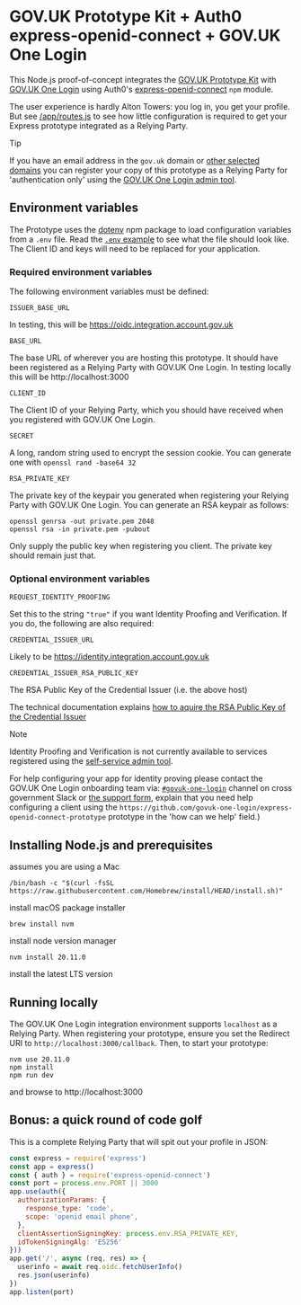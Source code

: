 # GOV.UK Prototype Kit + Auth0 express-openid-connect + GOV.UK One Login

This Node.js proof-of-concept integrates the [GOV.UK Prototype Kit](https://prototype-kit.service.gov.uk/)
with [GOV.UK One Login](https://www.sign-in.service.gov.uk/) using Auth0's
[express-openid-connect](https://github.com/auth0/express-openid-connect) `npm` module.

The user experience is hardly Alton Towers: you log in, you get your profile. But see [/app/routes.js](app/routes.js)
to see how little configuration is required to get your Express prototype integrated as a Relying Party.

> [!TIP]
> If you have an email address in the `gov.uk` domain or [other selected domains](https://raw.githubusercontent.com/govuk-one-login/onboarding-self-service-experience/main/express/resources/allowed-email-domains.txt) you can register your copy of this prototype as a Relying Party for 'authentication only' using the [GOV.UK One Login admin tool](https://admin.sign-in.service.gov.uk/register).

## Environment variables

The Prototype uses the [dotenv](https://www.npmjs.com/package/dotenv) npm package to load configuration variables from a `.env` file. Read the [`.env` example](example.env.txt) to see what the file should look like. The Client ID and keys will need to be replaced for your application.

### Required environment variables

The following environment variables must be defined:

    ISSUER_BASE_URL

In testing, this will be https://oidc.integration.account.gov.uk

    BASE_URL

The base URL of wherever you are hosting this prototype.  It should have been registered as a Relying Party with GOV.UK One Login. In testing locally this will be http://localhost:3000

    CLIENT_ID

The Client ID of your Relying Party, which you should have received when you registered with GOV.UK One Login.

    SECRET

A long, random string used to encrypt the session cookie.  You can generate one with `openssl rand -base64 32`

    RSA_PRIVATE_KEY

The private key of the keypair you generated when registering your Relying Party with GOV.UK One Login.  You can generate an RSA keypair as follows:

    openssl genrsa -out private.pem 2048
    openssl rsa -in private.pem -pubout

Only supply the public key when registering you client. The private key should remain just that.

### Optional environment variables

    REQUEST_IDENTITY_PROOFING

Set this to the string `"true"` if you want Identity Proofing and Verification.  If you do, the following are also required:

    CREDENTIAL_ISSUER_URL

Likely to be https://identity.integration.account.gov.uk


    CREDENTIAL_ISSUER_RSA_PUBLIC_KEY

The RSA Public Key of the Credential Issuer (i.e. the above host)

The technical documentation explains [how to aquire the RSA Public Key of the Credential Issuer](https://docs.sign-in.service.gov.uk/integrate-with-integration-environment/prove-users-identity/)

> [!NOTE]
> Identity Proofing and Verification is not currently available to services registered using the [self-service admin tool](https://admin.sign-in.service.gov.uk/). 
> 
> For help configuring your app for identity proving please contact the GOV.UK One Login onboarding team via:
> [`#govuk-one-login`](https://ukgovernmentdigital.slack.com/archives/C02AQUJ6WTC) channel on cross government Slack or [the support form](https://www.sign-in.service.gov.uk/contact-us), explain that you need help configuring a client using the `https://github.com/govuk-one-login/express-openid-connect-prototype` prototype in the 'how can we help' field.)

## Installing Node.js and prerequisites

assumes you are using a Mac

    /bin/bash -c "$(curl -fsSL https://raw.githubusercontent.com/Homebrew/install/HEAD/install.sh)"

install macOS package installer

    brew install nvm

install node version manager

    nvm install 20.11.0

install the latest LTS version


## Running locally

The GOV.UK One Login integration environment supports `localhost` as a Relying Party. When registering your prototype, ensure you set the Redirect URI to `http://localhost:3000/callback`.  Then, to start your prototype:

    nvm use 20.11.0
    npm install
    npm run dev

and browse to http://localhost:3000

## Bonus: a quick round of code golf

This is a complete Relying Party that will spit out your profile in JSON:

```js
const express = require('express')
const app = express()
const { auth } = require('express-openid-connect')
const port = process.env.PORT || 3000
app.use(auth({
  authorizationParams: {
    response_type: 'code',
    scope: 'openid email phone',
  },
  clientAssertionSigningKey: process.env.RSA_PRIVATE_KEY,
  idTokenSigningAlg: 'ES256'
}))
app.get('/', async (req, res) => {
  userinfo = await req.oidc.fetchUserInfo()
  res.json(userinfo)
})
app.listen(port)
```
